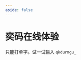 ```yaml
---
aside: false
---
```

<script setup>
import IME from "@/ime/BaseGrandCode.vue";
</script>

# 奕码在线体验
只能打单字。试一试输入 `qkdurmgu_`

<IME id="grand_code" chaifenJson="/grand-code/chaifen.json" />
